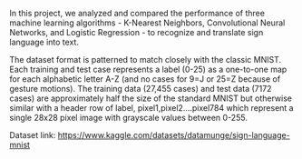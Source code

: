 In this project, we analyzed and compared the performance of three machine learning algorithms - K-Nearest Neighbors, Convolutional Neural Networks, and Logistic Regression - to recognize and translate sign language into text. 

The dataset format is patterned to match closely with the classic MNIST. Each training and test case represents a label (0-25) as a one-to-one map for each alphabetic letter A-Z (and no cases for 9=J or 25=Z because of gesture motions). The training data (27,455 cases) and test data (7172 cases) are approximately half the size of the standard MNIST but otherwise similar with a header row of label, pixel1,pixel2….pixel784 which represent a single 28x28 pixel image with grayscale values between 0-255.

Dataset link: https://www.kaggle.com/datasets/datamunge/sign-language-mnist
